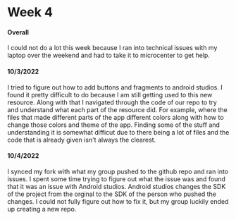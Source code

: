 # Week 4

#### Overall
I could not do a lot this week because I ran into technical issues with my laptop over the weekend and had to take it to microcenter to get help. 

#### **10/3/2022**
I tried to figure out how to add buttons and fragments to android studios. I found it pretty difficult to do because I am still getting used to this new resource. Along with that I navigated through the code of our repo to try and understand what each part of the resource did. For example, where the files that made different parts of the app different colors along with how to change those colors and theme of the app. Finding some of the stuff and understanding it is somewhat difficut due to there being a lot of files and the code that is already given isn't always the clearest. 

#### **10/4/2022**
I synced my fork with what my group pushed to the github repo and ran into issues. I spent some time trying to figure out what the issue was and found that it was an issue with Android studios. Android studios changes the SDK of the project from the orginal to the SDK of the person who pushed the changes. I could not fully figure out how to fix it, but my group luckily ended up creating a new repo. 

